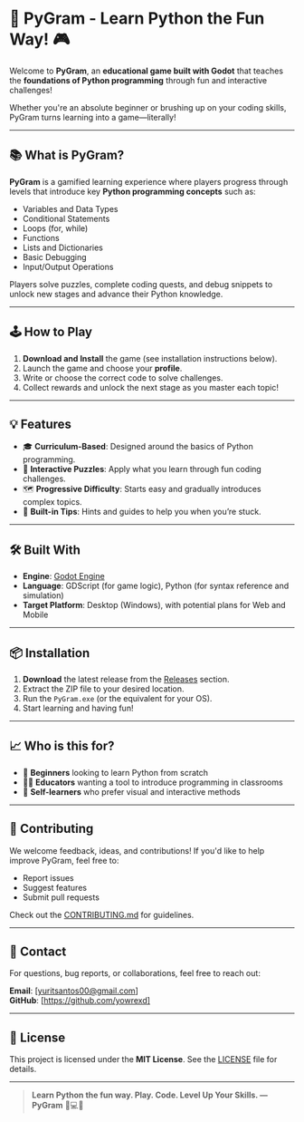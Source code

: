 # 🐍 PyGram - Learn Python the Fun Way! 🎮

Welcome to **PyGram**, an **educational game built with Godot** that teaches the **foundations of Python programming** through fun and interactive challenges!

Whether you're an absolute beginner or brushing up on your coding skills, PyGram turns learning into a game—literally!

---

## 📚 What is PyGram?

**PyGram** is a gamified learning experience where players progress through levels that introduce key **Python programming concepts** such as:

- Variables and Data Types  
- Conditional Statements  
- Loops (for, while)  
- Functions  
- Lists and Dictionaries  
- Basic Debugging  
- Input/Output Operations

Players solve puzzles, complete coding quests, and debug snippets to unlock new stages and advance their Python knowledge.

---

## 🕹️ How to Play

1. **Download and Install** the game (see installation instructions below).
2. Launch the game and choose your **profile**.
3. Write or choose the correct code to solve challenges.
4. Collect rewards and unlock the next stage as you master each topic!

---

## 💡 Features

- 🎓 **Curriculum-Based**: Designed around the basics of Python programming.
- 🧩 **Interactive Puzzles**: Apply what you learn through fun coding challenges.
- 🗺️ **Progressive Difficulty**: Starts easy and gradually introduces complex topics.
- 🧠 **Built-in Tips**: Hints and guides to help you when you’re stuck.

---

## 🛠️ Built With

- **Engine**: [Godot Engine](https://godotengine.org/)
- **Language**: GDScript (for game logic), Python (for syntax reference and simulation)
- **Target Platform**: Desktop (Windows), with potential plans for Web and Mobile

---

## 📦 Installation

1. **Download** the latest release from the [Releases](#) section.
2. Extract the ZIP file to your desired location.
3. Run the `PyGram.exe` (or the equivalent for your OS).
4. Start learning and having fun!

---

## 📈 Who is this for?

- 🧒 **Beginners** looking to learn Python from scratch  
- 🧑‍🏫 **Educators** wanting a tool to introduce programming in classrooms  
- 🧠 **Self-learners** who prefer visual and interactive methods  

---

## 🙌 Contributing

We welcome feedback, ideas, and contributions! If you'd like to help improve PyGram, feel free to:

- Report issues  
- Suggest features  
- Submit pull requests  

Check out the [CONTRIBUTING.md](#) for guidelines.

---

## 📩 Contact

For questions, bug reports, or collaborations, feel free to reach out:

**Email**: [yuritsantos00@gmail.com]  
**GitHub**: [https://github.com/yowrexd]

---

## 📜 License

This project is licensed under the **MIT License**. See the [LICENSE](#) file for details.

---

> **Learn Python the fun way. Play. Code. Level Up Your Skills. — PyGram** 🐍💻🎉

